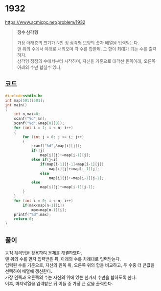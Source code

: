 # 1932
https://www.acmicpc.net/problem/1932
>**정수 삼각형**
>
>가장 아래층의 크기가 N인 정 삼각형 모양의 숫자 배열을 입력받는다.<br>
>맨 위의 수에서 아래로 내려오며 각 수를 합한뒤, 그 합이 최대가 되는 수를 출력하자.<br>
>삼각형 정점의 수에서부터 시작하며, 자신을 기준으로 대각선 왼쪽아래, 오른쪽 아래의 수만 합칠수 있다.<br>
## 코드
```c
#include<stdio.h>
int map[501][501];
int main()
{
    int n,max=0;
    scanf("%d",&n);
    scanf("%d",&map[0][0]);
    for (int i = 1; i < n; i++)
    {
        for (int j = 0; j <= i; j++)
        {
            scanf("%d",&map[i][j]);
            if(!j)
                map[i][j]+=map[i-1][j];
            else if(j<i)
                if(map[i-1][j-1]<map[i-1][j])
                    map[i][j]+=map[i-1][j];
                else
                    map[i][j]+=map[i-1][j-1];
            else
                map[i][j]+=map[i-1][j-1];
        }
    }
    for (int i = 0; i < n; i++)
        if(max<map[n-1][i])
            max=map[n-1][i];
    printf("%d",max);
    return 0;
}
```
## 풀이
동적 계획법을 활용하여 문제를 해결하였다.<br>
맨 위의 수를 먼저 입력받은 뒤, 아래의 수를 차례대로 입력받는다.<br>
입력된 수를 기준으로, 자신의 왼쪽 위, 오른쪽 위의 합을 비교하고, 두 수중 더 큰값을 선택하여 배열에 갱신한다.<br>
가장 왼쪽과 오른쪽의 수는 자신의 위에 있는 한가지 수만을 합하도록 한다.<br>
이후, 마지막열을 입력받은 뒤 이들 중 가장 큰 값을 출력한다.<br>